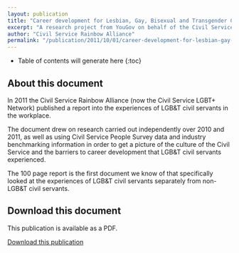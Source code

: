 ```yaml
---
layout: publication
title: "Career development for Lesbian, Gay, Bisexual and Transgender Civil Servants"
excerpt: "A research project from YouGov on behalf of the Civil Service Rainbow Alliance (CSRA)"
author: "Civil Service Rainbow Alliance"
permalink: "/publication/2011/10/01/career-development-for-lesbian-gay-bisexual-and-transgender-civil-servants"
---
```


* Table of contents will generate here
{:toc}


## About this document

In 2011 the Civil Service Rainbow Alliance (now the Civil Service LGBT+ Network) published a report into the experiences of LGB&T civil servants in the workplace. 

The document drew on research carried out independently over 2010 and 2011, as well as using Civil Service People Survey data and industry benchmarking information in order to get a picture of the culture of the Civil Service and the barriers to career development that LGB&T civil servants experienced. 

The 100 page report is the first document we know of that specifically looked at the experiences of LGB&T civil servants separately from non-LGB&T civil servants.

## Download this document

This publication is available as a PDF.

[Download this publication](https://www.civilservice.lgbt/documents/store/research/career-development-for-lesbian-gay-bisexual-and-transgender-civil-servants.pdf)

